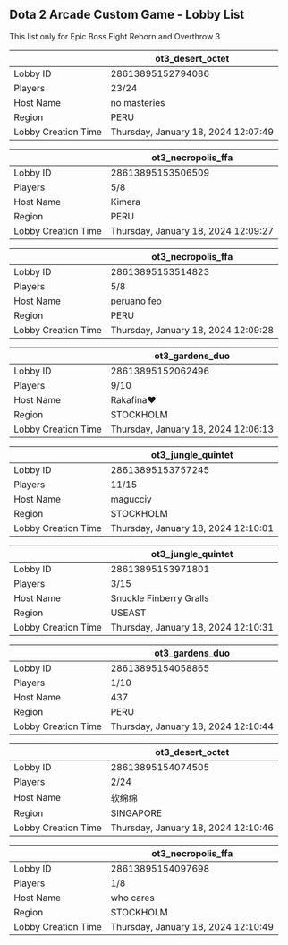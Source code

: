 ## Dota 2 Arcade Custom Game - Lobby List

This list only for Epic Boss Fight Reborn and Overthrow 3

|  | ot3_desert_octet |
| ------ | ------ |
| Lobby ID | 28613895152794086 |
| Players | 23/24 |
| Host Name | no masteries |
| Region | PERU |
| Lobby Creation Time | Thursday, January 18, 2024 12:07:49 |


|  | ot3_necropolis_ffa |
| ------ | ------ |
| Lobby ID | 28613895153506509 |
| Players | 5/8 |
| Host Name | Kimera |
| Region | PERU |
| Lobby Creation Time | Thursday, January 18, 2024 12:09:27 |


|  | ot3_necropolis_ffa |
| ------ | ------ |
| Lobby ID | 28613895153514823 |
| Players | 5/8 |
| Host Name | peruano feo |
| Region | PERU |
| Lobby Creation Time | Thursday, January 18, 2024 12:09:28 |


|  | ot3_gardens_duo |
| ------ | ------ |
| Lobby ID | 28613895152062496 |
| Players | 9/10 |
| Host Name | Rakafina♥ |
| Region | STOCKHOLM |
| Lobby Creation Time | Thursday, January 18, 2024 12:06:13 |


|  | ot3_jungle_quintet |
| ------ | ------ |
| Lobby ID | 28613895153757245 |
| Players | 11/15 |
| Host Name | magucciy |
| Region | STOCKHOLM |
| Lobby Creation Time | Thursday, January 18, 2024 12:10:01 |


|  | ot3_jungle_quintet |
| ------ | ------ |
| Lobby ID | 28613895153971801 |
| Players | 3/15 |
| Host Name | Snuckle Finberry Gralls |
| Region | USEAST |
| Lobby Creation Time | Thursday, January 18, 2024 12:10:31 |


|  | ot3_gardens_duo |
| ------ | ------ |
| Lobby ID | 28613895154058865 |
| Players | 1/10 |
| Host Name | 437 |
| Region | PERU |
| Lobby Creation Time | Thursday, January 18, 2024 12:10:44 |


|  | ot3_desert_octet |
| ------ | ------ |
| Lobby ID | 28613895154074505 |
| Players | 2/24 |
| Host Name | 软绵绵 |
| Region | SINGAPORE |
| Lobby Creation Time | Thursday, January 18, 2024 12:10:46 |


|  | ot3_necropolis_ffa |
| ------ | ------ |
| Lobby ID | 28613895154097698 |
| Players | 1/8 |
| Host Name | who cares |
| Region | STOCKHOLM |
| Lobby Creation Time | Thursday, January 18, 2024 12:10:49 |


